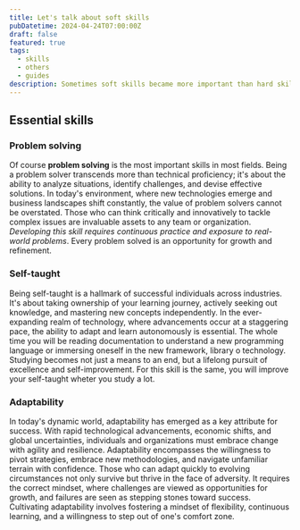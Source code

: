 ```yaml
---
title: Let's talk about soft skills
pubDatetime: 2024-04-24T07:00:00Z
draft: false
featured: true
tags:
  - skills
  - others
  - guides
description: Sometimes soft skills became more important than hard skills, I'll give the 3 most important soft skills and a quick guide to develop each one.
---
```


## Essential skills

### Problem solving

Of course **problem solving** is the most important skills in most fields. Being a problem solver transcends more than technical proficiency; it's about the ability to analyze situations, identify challenges, and devise effective solutions. In today's environment, where new technologies emerge and business landscapes shift constantly, the value of problem solvers cannot be overstated. Those who can think critically and innovatively to tackle complex issues are invaluable assets to any team or organization. _Developing this skill requires continuous practice and exposure to real-world problems_. Every problem solved is an opportunity for growth and refinement.

### Self-taught

Being self-taught is a hallmark of successful individuals across industries. It's about taking ownership of your learning journey, actively seeking out knowledge, and mastering new concepts independently. In the ever-expanding realm of technology, where advancements occur at a staggering pace, the ability to adapt and learn autonomously is essential. The whole time you will be reading documentation to understand a new programming language or immersing oneself in the new framework, library o technology. Studying becomes not just a means to an end, but a lifelong pursuit of excellence and self-improvement. For this skill is the same, you will improve your self-taught wheter you study a lot.

### Adaptability

In today's dynamic world, adaptability has emerged as a key attribute for success. With rapid technological advancements, economic shifts, and global uncertainties, individuals and organizations must embrace change with agility and resilience. Adaptability encompasses the willingness to pivot strategies, embrace new methodologies, and navigate unfamiliar terrain with confidence. Those who can adapt quickly to evolving circumstances not only survive but thrive in the face of adversity. It requires the correct mindset, where challenges are viewed as opportunities for growth, and failures are seen as stepping stones toward success. Cultivating adaptability involves fostering a mindset of flexibility, continuous learning, and a willingness to step out of one's comfort zone.
